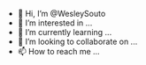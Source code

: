 - 👋 Hi, I’m @WesleySouto
- 👀 I’m interested in ...
- 🌱 I’m currently learning ...
- 💞️ I’m looking to collaborate on ...
- 📫 How to reach me ...

<!---
WesleySouto/WesleySouto is a ✨ special ✨ repository because its `README.md` (this file) appears on your GitHub profile.
You can click the Preview link to take a look at your changes.
--->
